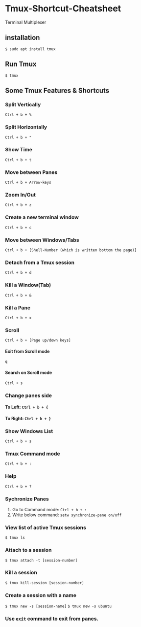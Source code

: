 # Tmux-Shortcut-Cheatsheet
Terminal Multiplexer

## installation
` $ sudo apt install tmux `

## Run Tmux
` $ tmux `

## Some Tmux Features & Shortcuts
### Split Vertically
` Ctrl + b + % `
### Split Horizontally
` Ctrl + b + " `
### Show Time
` Ctrl + b + t `
### Move between Panes
` Ctrl + b + Arrow-keys `
### Zoom In/Out
` Ctrl + b + z `
### Create a new terminal window
` Ctrl + b + c `
### Move between Windows/Tabs
` Ctrl + b + [Shell-Number (which is written bottom the page)] `
### Detach from a Tmux session
` Ctrl + b + d `
### Kill a Window(Tab)
` Ctrl + b + & `
### Kill a Pane
` Ctrl + b + x `
### Scroll
` Ctrl + b + [Page up/down keys] `
#### Exit from Scroll mode
` q `
#### Search on Scroll mode
` Ctrl + s `
### Change panes side
#### To Left: ` Ctrl + b + { `
#### To Right: ` Ctrl + b + } `
### Show Windows List
` Ctrl + b + s `
### Tmux Command mode
` Ctrl + b + : `
### Help
` Ctrl + b + ? `
### Sychronize Panes
1. Go to Command mode:
` Ctrl + b + : `
2. Write below command:
` setw synchronize-pane on/off ` 
### View list of active Tmux sessions
` $ tmux ls `
### Attach to a session
` $ tmux attach -t [session-number] `
### Kill a session 
` $ tmux kill-session [session-number] `
### Create a session with a name
` $ tmux new -s [session-name] `
` $ tmux new -s ubuntu `

### Use `exit` command to exit from panes.


